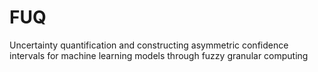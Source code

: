 # FUQ
Uncertainty quantification and constructing asymmetric confidence intervals for machine learning models through fuzzy granular computing
